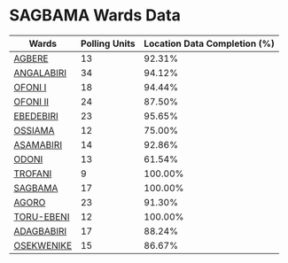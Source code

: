 
# SAGBAMA Wards Data

| Wards | Polling Units | Location Data Completion (%) |
| ---- | ----- | ------- |
| [AGBERE](./wards/1337-agbere) | 13 | 92.31% |
| [ANGALABIRI](./wards/1338-angalabiri) | 34 | 94.12% |
| [OFONI I](./wards/1339-ofoni-i) | 18 | 94.44% |
| [OFONI II](./wards/1340-ofoni-ii) | 24 | 87.50% |
| [EBEDEBIRI](./wards/1341-ebedebiri) | 23 | 95.65% |
| [OSSIAMA](./wards/1342-ossiama) | 12 | 75.00% |
| [ASAMABIRI](./wards/1343-asamabiri) | 14 | 92.86% |
| [ODONI](./wards/1344-odoni) | 13 | 61.54% |
| [TROFANI](./wards/1345-trofani) | 9 | 100.00% |
| [SAGBAMA](./wards/1346-sagbama) | 17 | 100.00% |
| [AGORO](./wards/1347-agoro) | 23 | 91.30% |
| [TORU-EBENI](./wards/1348-toru-ebeni) | 12 | 100.00% |
| [ADAGBABIRI](./wards/1349-adagbabiri) | 17 | 88.24% |
| [OSEKWENIKE](./wards/1350-osekwenike) | 15 | 86.67% |




